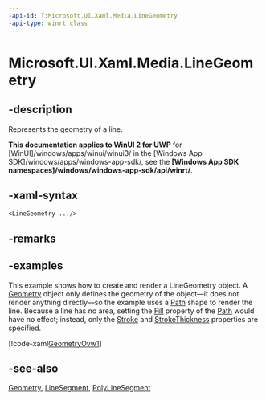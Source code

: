 ```yaml
---
-api-id: T:Microsoft.UI.Xaml.Media.LineGeometry
-api-type: winrt class
---
```


<!-- Class syntax.
public class LineGeometry : Windows.UI.Xaml.Media.Geometry, Windows.UI.Xaml.Media.ILineGeometry
-->

# Microsoft.UI.Xaml.Media.LineGeometry

## -description
Represents the geometry of a line.

**This documentation applies to WinUI 2 for UWP** for [WinUI]/windows/apps/winui/winui3/ in the [Windows App SDK]/windows/apps/windows-app-sdk/, see the **[Windows App SDK namespaces]/windows/windows-app-sdk/api/winrt/**.

## -xaml-syntax
```xaml
<LineGeometry .../>
```


## -remarks

## -examples
This example shows how to create and render a LineGeometry object. A [Geometry](geometry.md) object only defines the geometry of the object—it does not render anything directly—so the example uses a [Path](../microsoft.ui.xaml.shapes/path.md) shape to render the line. Because a line has no area, setting the [Fill](../microsoft.ui.xaml.shapes/shape_fill.md) property of the [Path](../microsoft.ui.xaml.shapes/path.md) would have no effect; instead, only the [Stroke](../microsoft.ui.xaml.shapes/shape_stroke.md) and [StrokeThickness](../microsoft.ui.xaml.shapes/shape_strokethickness.md) properties are specified.



[!code-xaml[GeometryOvw1](../microsoft.ui.xaml/code/geometries_snip/csharp/GeometryOvw1.xaml#SnippetGeometryOvw1)]

## -see-also
[Geometry](geometry.md), [LineSegment](linesegment.md), [PolyLineSegment](polylinesegment.md)
